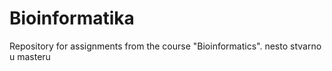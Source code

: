 # Bioinformatika

Repository for assignments from the course "Bioinformatics".
nesto stvarno u masteru